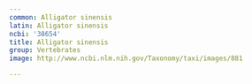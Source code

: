 ```yaml
---
common: Alligator sinensis
latin: Alligator sinensis
ncbi: '38654'
title: Alligator sinensis
group: Vertebrates
image: http://www.ncbi.nlm.nih.gov/Taxonomy/taxi/images/881

---
```

